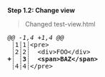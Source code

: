[{]: <helper> (diffStep 1.2)

**Step 1.2: Change view**
> Changed test-view.html
<pre>
<i>@@ -1,4 +1,4 @@</i>
 ┊1┊1┊&lt;pre&gt;
 ┊2┊2┊  &lt;div&gt;FOO&lt;/div&gt;
<b>+┊ ┊3┊  &lt;span&gt;BAZ&lt;/span&gt;</b>
 ┊4┊4┊&lt;/pre&gt;
</pre>

[}]: #